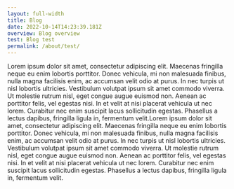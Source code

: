 ```yaml
---
layout: full-width
title: Blog
date: 2022-10-14T14:23:39.181Z
overview: Blog overview
test: Blog test
permalink: /about/test/
---
```

Lorem ipsum dolor sit amet, consectetur adipiscing elit. Maecenas fringilla neque eu enim lobortis porttitor. Donec vehicula, mi non malesuada finibus, nulla magna facilisis enim, ac accumsan velit odio at purus. In nec turpis ut nisl lobortis ultricies. Vestibulum volutpat ipsum sit amet commodo viverra. Ut molestie rutrum nisl, eget congue augue euismod non. Aenean ac porttitor felis, vel egestas nisi. In et velit at nisi placerat vehicula ut nec lorem. Curabitur nec enim suscipit lacus sollicitudin egestas. Phasellus a lectus dapibus, fringilla ligula in, fermentum velit.Lorem ipsum dolor sit amet, consectetur adipiscing elit. Maecenas fringilla neque eu enim lobortis porttitor. Donec vehicula, mi non malesuada finibus, nulla magna facilisis enim, ac accumsan velit odio at purus. In nec turpis ut nisl lobortis ultricies. Vestibulum volutpat ipsum sit amet commodo viverra. Ut molestie rutrum nisl, eget congue augue euismod non. Aenean ac porttitor felis, vel egestas nisi. In et velit at nisi placerat vehicula ut nec lorem. Curabitur nec enim suscipit lacus sollicitudin egestas. Phasellus a lectus dapibus, fringilla ligula in, fermentum velit.